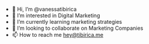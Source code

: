 - 👋 Hi, I’m @vanessatibirica
- 👀 I’m interested in Digital Marketing
- 🌱 I’m currently learning marketing strategies
- 💞️ I’m looking to collaborate on Marketing Companies
- 📫 How to reach me hey@tibirica.me

<!---
vanessatibirica/vanessatibirica is a ✨ special ✨ repository because its `README.md` (this file) appears on your GitHub profile.
You can click the Preview link to take a look at your changes.
--->
